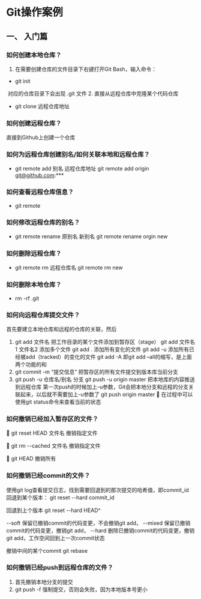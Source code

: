 # Git操作案例

## 一、	入门篇
### 如何创建本地仓库？

1.	在需要创建仓库的文件目录下右键打开Git Bash，输入命令：
* git init

​       对应的仓库目录下会出现 .git 文件
2.	直接从远程仓库中克隆某个代码仓库
* git clone 远程仓库地址

### 如何创建远程仓库？

直接到Github上创建一个仓库

### 如何为远程仓库创建别名/如何关联本地和远程仓库？ 

* git remote add 别名 远程仓库地址
  git remote add origin git@github.com:***

### 如何查看远程仓库信息？

* git remote

### 如何修改远程仓库的别名？

* git remote rename 原别名 新别名
  git remote rename orgin new

 

### 如何删除远程仓库？
* git remote rm 远程仓库名
  git remote rm new

### 如何删除本地仓库？

* rm -rf .git

### 如何向远程仓库提交文件？
首先要建立本地仓库和远程的仓库的关联，然后

1.	git add 文件名
把工作目录的某个文件添加到暂存区（stage）
git add 文件名1 文件名2
添加多个文件
git add .
添加所有变化的文件
git add -u 
添加所有已经被add（tracked）的变化的文件
git add -A 
即git add –all的缩写，是上面两个功能的和
2.	git commit -m “提交信息”
把暂存区的所有文件提交到版本库当前分支
3.	git push -u 仓库名/别名 分支
git push -u origin master
把本地库的内容推送到远程仓库
第一次push的时候加上-u参数，Git会把本地分支和远程的分支关联起来，以后就不需要加上-u参数了
git push origin master
	在过程中可以使用git status命令来查看当前的状态

### 如何撤销已经加入暂存区的文件？
	git reset HEAD 文件名
撤销指定文件


	git rm --cached 文件名
撤销指定文件


	git HEAD
撤销所有



### 如何撤销已经commit的文件？
使用git log查看提交日志，找到需要回退到的那次提交的哈希值，即commit_id
回退到某个版本：
git reset --hard commit_id

回退到上个版本
git reset --hard HEAD^

--soft 保留已撤销commit的代码变更，不会撤销git add， 
--mixed 保留已撤销commit的代码变更，撤销git add， 
--hard 删除已撤销commit的代码变更，撤销git add，工作空间回到上一次commit状态

撤销中间的某个commit
git rebase

### 如何撤销已经push到远程仓库的文件？

1.	首先撤销本地分支的提交
2.	git push -f 强制提交，否则会失败，因为本地版本号更小